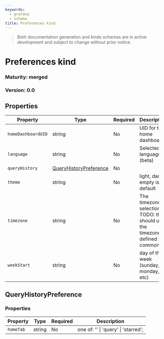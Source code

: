 ```yaml
---
keywords:
  - grafana
  - schema
title: Preferences kind
---
```

> Both documentation generation and kinds schemas are in active development and subject to change without prior notice.

# Preferences kind

### Maturity: merged
### Version: 0.0

## Properties

| Property           | Type                                              | Required | Description                                                                     |
|--------------------|---------------------------------------------------|----------|---------------------------------------------------------------------------------|
| `homeDashboardUID` | string                                            | No       | UID for the home dashboard                                                      |
| `language`         | string                                            | No       | Selected language (beta)                                                        |
| `queryHistory`     | [QueryHistoryPreference](#queryhistorypreference) | No       |                                                                                 |
| `theme`            | string                                            | No       | light, dark, empty is default                                                   |
| `timezone`         | string                                            | No       | The timezone selection<br/>TODO: this should use the timezone defined in common |
| `weekStart`        | string                                            | No       | day of the week (sunday, monday, etc)                                           |

## QueryHistoryPreference

### Properties

| Property  | Type   | Required | Description                                 |
|-----------|--------|----------|---------------------------------------------|
| `homeTab` | string | No       | one of: '' &#124; 'query' &#124; 'starred'; |


